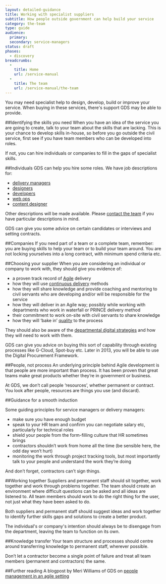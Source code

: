 ```yaml
---
layout: detailed-guidance
title: Working with specialist suppliers
subtitle: How people outside government can help build your service
category: the-team
type: guide
audience:
  primary: 
  secondary: service-managers
status: draft
phases:
  - discovery
breadcrumbs:
  -
    title: Home
    url: /service-manual
  -
    title: The team
    url: /service-manual/the-team
---
```


You may need specialist help to design, develop, build or improve your service. When buying in these services, there's support GDS may be able to provide.

##Identifying the skills you need
When you have an idea of the service you are going to create, talk to your team about the skills that are lacking. This is your chance to develop skills in-house, so before you go outside the civil service, first see if you have team members who can be developed into roles.

If not, you can hire individuals or companies to fill in the gaps of specialist skills.

##Individuals
GDS can help you hire some roles. We have job descriptions for:
* [delivery managers](https://www.gov.uk/service-manual/the-team/delivery-manager.html)
* [designers](https://www.gov.uk/service-manual/the-team/designer.html)
* [developers](https://www.gov.uk/service-manual/the-team/developer.html)
* [web ops](https://www.gov.uk/service-manual/the-team/web-operations.html)
* [content designer](/service-manual/the-team/content-designer.html)

Other descriptions will be made available. Please [contact the team](/service-manual/feedback) if you have particular descriptions in mind. 

GDS can give you some advice on certain candidates or interviews and setting contracts. 

##Companies
If you need part of a team or a complete team, remember: you are buying skills to help your team or to build your team around. You are not locking yourselves into a long contract, with minimum spend criteria etc. 

##Choosing your supplier
When you are considering an individual or company to work with, they should give you evidence of:

* a proven track record of [Agile](https://www.gov.uk/service-manual/agile/index.html) delivery 
* how they will use [continuous delivery](https://www.gov.uk/service-manual/agile/continuous-delivery.html) methods
* how they will share knowledge and provide coaching and mentoring to civil servants who are developing and/or will be responsible for the service
* how they will deliver in an Agile way; possibly while working with departments who work in waterfall or PRINCE delivery method 
* their commitment to work on-site with civil servants to share knowledge
* how they will ‘bake in’ [quality](https://www.gov.uk/service-manual/agile/quality.html) to the process

They should also be aware of the [departmental digital strategies](http://publications.cabinetoffice.gov.uk/digital/#departmental-strategies) and how they will need to work with them.

GDS can give you advice on buying this sort of capability through existing processes like G-Cloud, Spot-buy etc. Later in 2013, you will be able to use the Digital Procurement Framework.

##People, not process
An underlying principle behind Agile development is that people are more important than process. It has been proven that great teams make great products whether they’re in government or business. 

At GDS, we don’t call people ‘resources’, whether permanent or contract. You look after people, resources are things you use (and discard).

##Guidance for a smooth induction

Some guiding principles for service managers or delivery managers:

* make sure you have enough budget
* speak to your HR team and confirm you can negotiate salary etc, particularly for technical roles
* shield your people from the form-filling culture that HR sometimes brings
* contractors shouldn’t work from home all the time (be sensible here, the odd day won’t hurt)
* monitoring the work through project tracking tools, but most importantly talk to your people and understand the work they’re doing

And don’t forget, contractors can’t sign things.


##Working together
Suppliers and permanent staff should sit together, work together and work through problems together. The team should create an environment where difficult questions can be asked and all ideas are listened to. All team members should work to do the right thing for the user, not just what they have been asked to do.

Both suppliers and permanent staff should suggest ideas and work together to identify further skills gaps and solutions to create a better product.

The individual's or company's intention should always be to disengage from the department, leaving the team to function on its own.


##Knowledge transfer
Your team structure and processes should centre around transferring knowledge to permanent staff, wherever possible.

Don’t let a contractor become a single point of failure and treat all team members (permanent and contractors) the same. 

##Further reading
A blogpost by Meri Williams of GDS on [people management in an agile setting](http://digital.cabinetoffice.gov.uk/2012/11/27/people-management-in-an-agile-setting)
